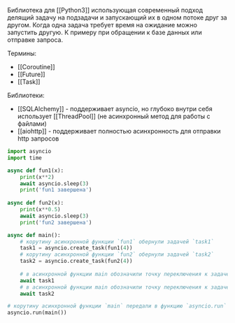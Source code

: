Библиотека для [[Python3]] использующая современный подход делящий задачу на подзадачи и запускающий их в одном потоке друг за другом. Когда одна задача требует время на ожидание можно запустить другую. К примеру при обращении к базе данных или отправке запроса.

Термины:
- [[Coroutine]]
- [[Future]]
- [[Task]]

Библиотеки:
- [[SQLAlchemy]] - поддерживает asyncio, но глубоко внутри себя использует [[ThreadPool]] (не асинхронный метод для работы с файлами)
-  [[aiohttp]] - поддерживает полностью асинхронность для отправки http запросов

```python
import asyncio
import time

async def fun1(x):
    print(x**2)
    await asyncio.sleep(3)
    print('fun1 завершена')
    
async def fun2(x):
	print(x**0.5)
	await asyncio.sleep(3)
	print('fun2 завершена')

async def main():
	# корутину асинхронной функции `fun1` обернули задачей `task1` 
	task1 = asyncio.create_task(fun1(4))
	# корутину асинхронной функции `fun2` обернули задачей `task2`
	task2 = asyncio.create_task(fun2(4))
	
	# в асинхронной функции main обозначили точку переключения к задаче `task1`
	await task1
	# в асинхронной функции main обозначили точку переключения к задаче `task2`
	await task2

# корутину асинхронной функции `main` передали в функцию `asyncio.run`
asyncio.run(main())
```

